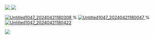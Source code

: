 <img src="https://media.discordapp.net/attachments/1225115192078241887/1232633583295008821/Untitled1055_20240424115818.png?ex=662a2afb&is=6628d97b&hm=762ca5e19b0c86a49240b884b7e0912fd7a9779c19a524187a352c7dbe28be6a&">

<img src="https://media.discordapp.net/attachments/1225115192078241887/1232633582795882506/Untitled1055_20240424115658.png?ex=662a2afb&is=6628d97b&hm=ccaf0e73afc609302d83912dd3f3a22a47c6938791601c200fb820844a4d3d5d&">

<a href="https://falsephd.123guestbook.com/"> ![Untitled1047_20240421180308](https://media.discordapp.net/attachments/1225115192078241887/1232634810057621574/Untitled1055_20240424121027.png?ex=662a2c1f&is=6628da9f&hm=ebf3a8e17c9f5c8c50f4570a7a7729b40abc4e4d0b077ecd64e2e89ac7ebbabb&) </a> % <a href="https://github.com/falsephd"> ![Untitled1047_20240421180047](https://media.discordapp.net/attachments/1225115192078241887/1232633584377135124/Untitled1055_20240424120005.png?ex=662a2afb&is=6628d97b&hm=bbb4eb0f8c3e44874e5fc1d2d44c786fde48212060b52777c39ff3b80b037680&) </a> % <a href="https://rentry.co/angelofdarkness"> ![Untitled1047_20240421180422](https://media.discordapp.net/attachments/1225115192078241887/1232633583860977684/Untitled1055_20240424115909.png?ex=662a2afb&is=6628d97b&hm=d10c136437553e037ce7ab538d08e86a7079cc9a60086ee5eac4b4b668a8323e&) </a>

<img src="https://media.discordapp.net/attachments/1225115192078241887/1232633583521497118/Untitled1055_20240424115822.png?ex=662a2afb&is=6628d97b&hm=d8a67428410b204f06e64b217912c95aa50add6d94ba49166e27bee49c792c02&">
